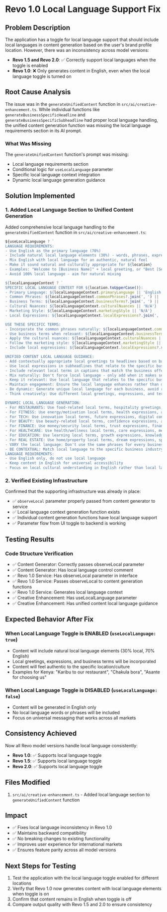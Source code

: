 # Revo 1.0 Local Language Support Fix

## Problem Description

The application has a toggle for local language support that should include local languages in content generation based on the user's brand profile location. However, there was an inconsistency across model versions:

- **Revo 1.5 and Revo 2.0**: ✅ Correctly support local languages when the toggle is enabled
- **Revo 1.0**: ❌ Only generates content in English, even when the local language toggle is turned on

## Root Cause Analysis

The issue was in the `generateUnifiedContent` function in `src/ai/creative-enhancement.ts`. While individual functions like `generateBusinessSpecificHeadline` and `generateBusinessSpecificSubheadline` had proper local language handling, the unified content generation function was missing the local language requirements section in its AI prompt.

### What Was Missing

The `generateUnifiedContent` function's prompt was missing:
- Local language requirements section
- Conditional logic for `useLocalLanguage` parameter
- Specific local language context integration
- Dynamic local language generation guidance

## Solution Implemented

### 1. Added Local Language Section to Unified Content Generation

Added comprehensive local language handling to the `generateUnifiedContent` function in `src/ai/creative-enhancement.ts`:

```typescript
${useLocalLanguage ? `
LANGUAGE REQUIREMENTS:
- Use English as the primary language (70%)
- Include natural local language elements (30%) - words, phrases, expressions that locals would use
- Mix English with local language for an authentic, natural feel
- Make it sound natural and culturally appropriate for ${location}
- Examples: "Welcome to [Business Name]" + local greeting, or "Best [Service]" + local term
- Avoid 100% local language - aim for natural mixing

${localLanguageContext ? `
SPECIFIC LOCAL LANGUAGE CONTEXT FOR ${location.toUpperCase()}:
- Primary Language: ${localLanguageContext.primaryLanguage || 'English'}
- Common Phrases: ${localLanguageContext.commonPhrases?.join(', ') || 'N/A'}
- Business Terms: ${localLanguageContext.businessTerms?.join(', ') || 'N/A'}
- Cultural Nuances: ${localLanguageContext.culturalNuances || 'N/A'}
- Marketing Style: ${localLanguageContext.marketingStyle || 'N/A'}
- Local Expressions: ${localLanguageContext.localExpressions?.join(', ') || 'N/A'}

USE THESE SPECIFIC TERMS:
- Incorporate the common phrases naturally: ${localLanguageContext.commonPhrases?.slice(0, 3).join(', ') || 'N/A'}
- Use business terms when relevant: ${localLanguageContext.businessTerms?.slice(0, 2).join(', ') || 'N/A'}
- Apply the cultural nuances: ${localLanguageContext.culturalNuances || 'N/A'}
- Follow the marketing style: ${localLanguageContext.marketingStyle || 'N/A'}
- Include local expressions: ${localLanguageContext.localExpressions?.slice(0, 2).join(', ') || 'N/A'}` : ''}

UNIFIED CONTENT LOCAL LANGUAGE GUIDANCE:
- Add contextually appropriate local greetings to headlines based on business type
- Use local expressions in subheadlines that relate to the specific business industry
- Include relevant local terms in captions that match the business offerings and target audience
- Mix naturally: Don't force local language - only add when it makes sense and flows well
- Keep it relevant: Use local language that relates to the specific business context and audience
- Maintain engagement: Ensure the local language enhances rather than distracts from the message
- Be dynamic: Generate unique local language for each business, avoid repetitive patterns
- Think creatively: Use different local greetings, expressions, and terms for each business type

DYNAMIC LOCAL LANGUAGE GENERATION:
- For RESTAURANTS: Use food-related local terms, hospitality greetings, taste expressions
- For FITNESS: Use energy/motivation local terms, health expressions, action words
- For TECH: Use innovation local terms, future expressions, digital concepts
- For BEAUTY: Use beauty-related local terms, confidence expressions, aesthetic words
- For FINANCE: Use money/security local terms, trust expressions, financial concepts
- For HEALTHCARE: Use health/wellness local terms, care expressions, medical concepts
- For EDUCATION: Use learning local terms, growth expressions, knowledge concepts
- For REAL ESTATE: Use home/property local terms, dream expressions, space concepts
- VARY the local language: Don't use the same phrases for every business
- BE CONTEXTUAL: Match local language to the specific business industry and services` : `
LANGUAGE REQUIREMENTS:
- Use English only, do not use local language
- Keep content in English for universal accessibility
- Focus on local cultural understanding in English rather than local language mixing`}
```

### 2. Verified Existing Infrastructure

Confirmed that the supporting infrastructure was already in place:
- ✅ `observeLocal` parameter properly passed from content generator to service
- ✅ Local language context generation function exists
- ✅ Individual content generation functions have local language support
- ✅ Parameter flow from UI toggle to backend is working

## Testing Results

### Code Structure Verification
- ✅ Content Generator: Correctly passes observeLocal parameter
- ✅ Content Generator: Has local language control comment
- ✅ Revo 1.0 Service: Has observeLocal parameter in interface
- ✅ Revo 1.0 Service: Passes observeLocal to content generation functions
- ✅ Revo 1.0 Service: Generates local language context
- ✅ Creative Enhancement: Has useLocalLanguage parameter
- ✅ Creative Enhancement: Has unified content local language guidance

## Expected Behavior After Fix

### When Local Language Toggle is ENABLED (`useLocalLanguage: true`)
- Content will include natural local language elements (30% local, 70% English)
- Local greetings, expressions, and business terms will be incorporated
- Content will feel authentic to the specific location/culture
- Examples for Kenya: "Karibu to our restaurant", "Chakula bora", "Asante for choosing us"

### When Local Language Toggle is DISABLED (`useLocalLanguage: false`)
- Content will be generated in English only
- No local language words or phrases will be included
- Focus on universal messaging that works across all markets

## Consistency Achieved

Now all Revo model versions handle local language consistently:
- **Revo 1.0**: ✅ Supports local language toggle
- **Revo 1.5**: ✅ Supports local language toggle  
- **Revo 2.0**: ✅ Supports local language toggle

## Files Modified

1. `src/ai/creative-enhancement.ts` - Added local language section to `generateUnifiedContent` function

## Impact

- ✅ Fixes local language inconsistency in Revo 1.0
- ✅ Maintains backward compatibility
- ✅ No breaking changes to existing functionality
- ✅ Improves user experience for international markets
- ✅ Ensures feature parity across all model versions

## Next Steps for Testing

1. Test the application with the local language toggle enabled for different locations
2. Verify that Revo 1.0 now generates content with local language elements when toggle is on
3. Confirm that content remains in English when toggle is off
4. Compare output quality with Revo 1.5 and 2.0 to ensure consistency

